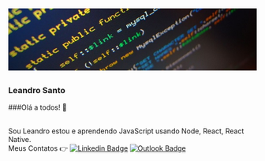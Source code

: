 <h1 align="center">
  <img width="auto" src="https://github.com/LeandroSanto/LeandroSanto/blob/master/code.jpg">
</h1>

### Leandro Santo

###Olá a todos! :wave:

<br/>Sou Leandro estou e aprendendo JavaScript usando Node, React, React Native.
<br> Meus Contatos :point_right: [![Linkedin Badge](https://img.shields.io/badge/-LeandroSanto-blue?style=flat-square&logo=Linkedin&logoColor=white&link=linkedin.com/in/leandro-do-espírito-santo-a798523a)](linkedin.com/in/leandro-do-espírito-santo-a798523a) [![Outlook Badge](https://img.shields.io/badge/-leandro.santo@outlook.com-c14438?style=flat-square&logo=Outlook&logoColor=white&link=mailto:leandro.santo@outlook.com)](mailto:leandro.santo@outlook.com) </br>
